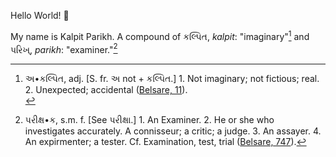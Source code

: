 Hello World! :wave:

My name is Kalpit Parikh. A compound of કલ્પિત, *kalpit*: "imaginary"[^1] and પરિખ્, *parikh*: "examiner."[^2]
 
 [^1]: અ•કલ્પિત, adj. [S. fr. અ not + કલ્પિત.] 1. Not imaginary; not fictious; real. 2. Unexpected; accidental (<a href="#">Belsare, 11</a>).<br> 
 [^2]: પરીક્ષ•ક, s.m. f. [See પરીક્ષા.] 1. An Examiner. 2. He or she who investigates accurately. A connisseur; a critic; a judge. 3. An assayer. 4. An expirmenter; a tester. Cf. Examination, test, trial (<a href="#">Belsare, 747</a>).
